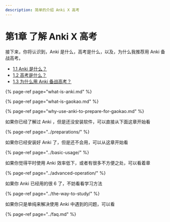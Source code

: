 ```yaml
---
description: 简单的介绍 Anki X 高考
---
```


# 第1章 了解 Anki X 高考

接下来，你将认识到，Anki 是什么，高考是什么，以及，为什么我推荐用 Anki 备战高考。
  * [1.1 Anki 是什么？](learn-about-anki/what-is-anki.md)
  * [1.2 高考是什么？](learn-about-anki/what-is-gaokao.md)
  * [1.3 为什么用 Anki 备战高考？](learn-about-anki/why-use-anki-to-prepare-for-gaokao.md)
  
{% page-ref page="what-is-anki.md" %}

{% page-ref page="what-is-gaokao.md" %}

{% page-ref page="why-use-anki-to-prepare-for-gaokao.md" %}

如果你已经了解过 Anki ，但是还没安装软件，可以直接从下面这章开始看

{% page-ref page="../preparations/" %}

如果你已经安装好 Anki 了，但是还不会用，可以从这章开始看

{% page-ref page="../basic-usage/" %}

如果你觉得平时使用 Anki 效率低下，或者有很多不方便之处，可以看着章

{% page-ref page="../advanced-operation/" %}

如果你 Anki 已经用的很 6 了，不妨看看学习方法

{% page-ref page="../the-way-to-study/" %}

如果你只是单纯来解决使用 Anki 中遇到的问题，可以看

{% page-ref page="../faq.md" %}

